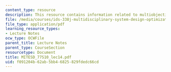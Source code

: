 ```yaml
---
content_type: resource
description: This resource contains information related to multiobjective optimization.
file: /media/courses/ids-338j-multidisciplinary-system-design-optimization-spring-2010/f091204b62ab5bb46825829fdedc66cd_MITESD_77S10_lec14.pdf
file_type: application/pdf
learning_resource_types:
- Lecture Notes
ocw_type: OCWFile
parent_title: Lecture Notes
parent_type: CourseSection
resourcetype: Document
title: MITESD_77S10_lec14.pdf
uid: f091204b-62ab-5bb4-6825-829fdedc66cd
---
```

